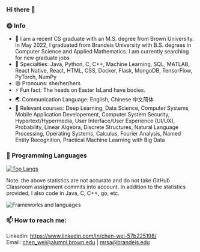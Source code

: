 ### Hi there 👋

### 🌞 Info
- 🔭 I am a recent CS graduate with an M.S. degree from Brown University. In May 2022, I graduated from Brandeis University with B.S. degrees in Computer Science and Applied Mathematics. I am currently searching for new graduate jobs
- 🔨 Specialties: Java, Python, C, C++, Machine Learning, SQL, MATLAB, React Native, React, HTML, CSS, Docker, Flask, MongoDB, TensorFlow, PyTorch, NumPy
- 😄 Pronouns: she/her/hers
- ⚡ Fun fact: The heads on Easter IsLand have bodies.
- 🌏 Communication Language: English, Chinese 中文简体
- 🌱 Relevant courses: Deep Learning, Data Science, Computer Systems, Mobile Application Developement, Computer System Security, Hypertext/Hypermedia, User Interface/User Experience (UI/UX), Probability, Linear Algebra, Discrete Structures, Natural Language Processing, Operating Systems, Calculus, Fourier Analysis, Named Entity Recognition, Practical Machine Learning with Big Data

<!--
### 🚀 Contribution Overview
[![Chen's GitHub stats](https://github-readme-stats.vercel.app/api?username=MRSA-J&count_private=true&show_icons=true)](https://github.com/MRSA-J/github-readme-stats)
-->

### 🤖 Programming Languages
[![Top Langs](https://github-readme-stats.vercel.app/api/top-langs/?username=MRSA-J&layout=compact)](https://github.com/MRSA-J/github-readme-stats)

Note: the above statistics are not accurate and do not take GitHub Classroom assignment commits into account. In addition to the statistics provided, I also code in Java, C, C++, go, etc.

![Frameworks and languages](https://skillicons.dev/icons?i=py,java,js,ts,c,cpp,react,nodejs,express,next,mongodb,django,go,tensorflow,pytorch,git,html,css,gcp,cloudflare,docker,figma,latex)

### 📫 How to reach me:
<!--
[![LinkedIn](https://img.shields.io/badge/LinkedIn-%230077B5.svg?style=flat&logo=linkedin&logoColor=white)](https://www.linkedin.com/in/chen-wei-57b225198/)
-->
Linkedin: https://www.linkedin.com/in/chen-wei-57b225198/   <br>
Email: chen_wei@alumni.brown.edu | mrsa@brandeis.edu


